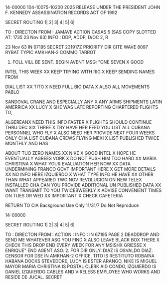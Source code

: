 14-00000
104-10075-10200
2025 RELEASE UNDER THE PRESIDENT JOHN F. KENNEDY ASSASSINATION RECORDS ACT OF 1992

SECRET
ROUTING
1|
2|
3|
4|
5|
6|

TO : DIRECTON
FROM : JAMAVE
ACTION CASAS 5 (SAS COPY SLOTTED AT: 1735 23 Nov 63)
INFO : DDP, ADDP, D/OC 2, R

23 Nov 63 IN 67195
SECRET 231917Z
PRIORITY DIR CITE WAVE 8097
RYBAT TYPIC AMKHAN-2 COMMO TARROT

1. FOLL VILL BE SENT. BEGIN AVENT MSG: "ONE SEVEN X GOOD

INTEL THIS WEEK XX KEEP TRYING WITH RIG X KEEP SENDING NAMES FROM

DIAL LIST XX TITO X NEED
FULL BIO DATA X ALSO ALL MOVEMENTS PABLO

SANDOVAL CRANE AND ESPECIALLY ANY X ANY ARMS SHIPMENTS LATIN
AMERRICA XX LUCY X SHE WAS LATE REPORTING CHARTERED FLIGHTS TO,

ALGEREANX NEED THIS INFO FASTER X FLIGHTS SHOULD CONTINUE THRU
DEC SIX THREE X TRY HAVE HER FEED YOU LIST ALL CUBANA PERSONNEL
WHO FLY X ALSO NEED HER PROVIDE NEXT FOUR WEEKS ONLY CHA LIST
CUBANA CREWS FLYING MEXI X LIST PUBLISHED TWICE MONTHLY AND HAS

ABOUT TUO ZERO NAMES XX NIKE X GOOD INTEL X HOPE
HE EVENTUALLY AGREES VORK X DO NOT PUSH HIM TOO HARD XX MARIA
CHRISTINA X WHAT YOUR EVALUATION HER NOW XX DATA UNDERMINING FRANCO
GOVT IMPORTANT HERE X GET MORE DETAILS XX NO INFO HERE IZQUIERDO
X WHAT TYPE INFO HE HAVE XX OTHER THAN WHAT APPEARED TWO NOV
REVOLUCION ON NEW TELEX INSTALLED CHA CAN YOU PROVIDE ADDITIONAL
UN PUBLISHED DATA XX WANT TRANSMIT TO YOU TWICEBWEEKLY X ADVISE
CONVENIENT TIMES ON TUES OR WED XX IMPORTANT X CHECK CAFETERIA

RETURN TO CIA
Background Use Only 11/31/7
Do Not Reproduce

14-00000

SECRET
ROUTING
1|
2|
3|
4|
5|
6|

TO : DIRECTON
FROM :
ACTION :
INFO :
IN 67195 PAGE 2
DEADDROP AND SEND ME WHATEVER ASG YOU FIND X ALSO LEAVE BLACK BOX
THERE X CHECK THIS DROP END EVERY WEEK FOR ANY MSISHX GRIESSE
X ENRIQUE" END AGENT ASO.
2. FOR DIR ONLY: DIAZ IS OSVALDO DIAZ. CENSOR FOR DSE IN
AMKHAN-2 OFFICE, TITO IS RESTITUTO ROBAINA HABANA DOCKS STEVEDORE,
LUCY IS ESTER ARANGO, NIKE IS MIGUEL MAYOR MARIA CHRISTINA IS
POSTAL CLERK AID CONDO, IZQUIERDO IS DANIEL IZQUIERDO CABLES AND
VIRELESS EMPLOYEE WHO WORKS AND RESIDE DE JUCAL.
SECRET

